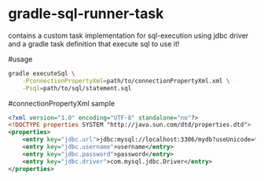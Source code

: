 # gradle-sql-runner-task
contains a custom task implementation for sql-execution using jdbc driver
and a gradle task definition that execute sql to use it!

#usage 
```bash
gradle executeSql \
	-PconnectionPropertyXml=path/to/connectionPropertyXml.xml \
	-Psql=path/to/sql/statement.sql
```

#connectionPropertyXml sample 
```xml
<?xml version="1.0" encoding="UTF-8" standalone="no"?>
<!DOCTYPE properties SYSTEM "http://java.sun.com/dtd/properties.dtd">
<properties>
	<entry key="jdbc.url">jdbc:mysql://localhost:3306/mydb?useUnicode=true&amp;characterEncoding=UTF8&amp;connectTimeout=5000&amp;socketTimeout=6000</entry>
	<entry key="jdbc.username">username</entry>
	<entry key="jdbc.password">password</entry>
	<entry key="jdbc.driver">com.mysql.jdbc.Driver</entry>
</properties>
```
